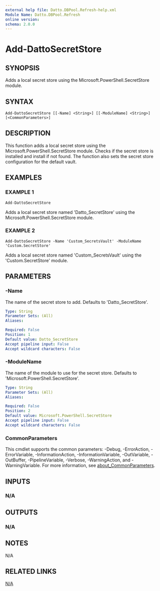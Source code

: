 ```yaml
---
external help file: Datto.DBPool.Refresh-help.xml
Module Name: Datto.DBPool.Refresh
online version:
schema: 2.0.0
---
```


# Add-DattoSecretStore

## SYNOPSIS
Adds a local secret store using the Microsoft.PowerShell.SecretStore module.

## SYNTAX

```
Add-DattoSecretStore [[-Name] <String>] [[-ModuleName] <String>] [<CommonParameters>]
```

## DESCRIPTION
This function adds a local secret store using the Microsoft.PowerShell.SecretStore module.
Checks if the secret store is installed and install if not found.
The function also sets the secret store configuration for the default vault.

## EXAMPLES

### EXAMPLE 1
```
Add-DattoSecretStore
```

Adds a local secret store named 'Datto_SecretStore' using the Microsoft.PowerShell.SecretStore module.

### EXAMPLE 2
```
Add-DattoSecretStore -Name 'Custom_SecretsVault' -ModuleName 'Custom.SecretStore'
```

Adds a local secret store named 'Custom_SecretsVault' using the 'Custom.SecretStore' module.

## PARAMETERS

### -Name
The name of the secret store to add.
Defaults to 'Datto_SecretStore'.

```yaml
Type: String
Parameter Sets: (All)
Aliases:

Required: False
Position: 1
Default value: Datto_SecretStore
Accept pipeline input: False
Accept wildcard characters: False
```

### -ModuleName
The name of the module to use for the secret store.
Defaults to 'Microsoft.PowerShell.SecretStore'.

```yaml
Type: String
Parameter Sets: (All)
Aliases:

Required: False
Position: 2
Default value: Microsoft.PowerShell.SecretStore
Accept pipeline input: False
Accept wildcard characters: False
```

### CommonParameters
This cmdlet supports the common parameters: -Debug, -ErrorAction, -ErrorVariable, -InformationAction, -InformationVariable, -OutVariable, -OutBuffer, -PipelineVariable, -Verbose, -WarningAction, and -WarningVariable. For more information, see [about_CommonParameters](http://go.microsoft.com/fwlink/?LinkID=113216).

## INPUTS

### N/A
## OUTPUTS

### N/A
## NOTES
N/A

## RELATED LINKS

[N/A]()

